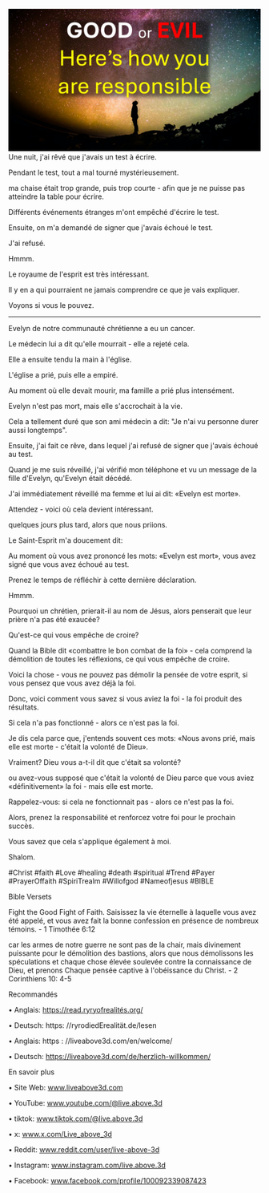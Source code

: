 ![Video cover image](../cover.jpg)
Une nuit, j'ai rêvé que j'avais un test à écrire.

Pendant le test, tout a mal tourné mystérieusement.

ma chaise était trop grande, puis trop courte - afin que je ne puisse pas atteindre la table pour écrire.

Différents événements étranges m'ont empêché d'écrire le test.

Ensuite, on m'a demandé de signer que j'avais échoué le test.

J'ai refusé.

Hmmm.

Le royaume de l'esprit est très intéressant.

Il y en a qui pourraient ne jamais comprendre ce que je vais expliquer.

Voyons si vous le pouvez.

---

Evelyn de notre communauté chrétienne a eu un cancer.

Le médecin lui a dit qu'elle mourrait - elle a rejeté cela.

Elle a ensuite tendu la main à l'église.

L'église a prié, puis elle a empiré.

Au moment où elle devait mourir, ma famille a prié plus intensément.

Evelyn n'est pas mort, mais elle s'accrochait à la vie.

Cela a tellement duré que son ami médecin a dit: "Je n'ai vu personne durer aussi longtemps".

Ensuite, j'ai fait ce rêve, dans lequel j'ai refusé de signer que j'avais échoué au test.

Quand je me suis réveillé, j'ai vérifié mon téléphone et vu un message de la fille d'Evelyn, qu'Evelyn était décédé.

J'ai immédiatement réveillé ma femme et lui ai dit: «Evelyn est morte».

Attendez - voici où cela devient intéressant.

quelques jours plus tard, alors que nous priions.

Le Saint-Esprit m'a doucement dit:

Au moment où vous avez prononcé les mots: «Evelyn est mort», vous avez signé que vous avez échoué au test.

Prenez le temps de réfléchir à cette dernière déclaration.

Hmmm.

Pourquoi un chrétien, prierait-il au nom de Jésus, alors penserait que leur prière n'a pas été exaucée?

Qu'est-ce qui vous empêche de croire?

Quand la Bible dit «combattre le bon combat de la foi» - cela comprend la démolition de toutes les réflexions, ce qui vous empêche de croire.

Voici la chose - vous ne pouvez pas démolir la pensée de votre esprit, si vous pensez que vous avez déjà la foi.

Donc, voici comment vous savez si vous aviez la foi - la foi produit des résultats.

Si cela n'a pas fonctionné - alors ce n'est pas la foi.

Je dis cela parce que, j'entends souvent ces mots: «Nous avons prié, mais elle est morte - c'était la volonté de Dieu».

Vraiment? Dieu vous a-t-il dit que c'était sa volonté?

ou avez-vous supposé que c'était la volonté de Dieu parce que vous aviez «définitivement» la foi - mais elle est morte.

Rappelez-vous: si cela ne fonctionnait pas - alors ce n'est pas la foi.

Alors, prenez la responsabilité et renforcez votre foi pour le prochain succès.

Vous savez que cela s'applique également à moi.

Shalom.


#Christ #faith #Love #healing #death #spiritual #Trend #Payer #PrayerOffaith #SpiriTrealm #Willofgod #Nameofjesus #BIBLE


Bible Versets

Fight the Good Fight of Faith. Saisissez la vie éternelle à laquelle vous avez été appelé, et vous avez fait la bonne confession en présence de nombreux témoins. - 1 Timothée 6:12

car les armes de notre guerre ne sont pas de la chair, mais divinement puissante pour le démolition des bastions, alors que nous démolissons les spéculations et chaque chose élevée soulevée contre la connaissance de Dieu, et prenons Chaque pensée captive à l'obéissance du Christ. - 2 Corinthiens 10: 4-5


Recommandés

• Anglais: https://read.ryryofrealités.org/

• Deutsch: https: //ryrodiedErealität.de/lesen

• Anglais: https : //liveabove3d.com/en/welcome/

• Deutsch: https://liveabove3d.com/de/herzlich-willkommen/


En savoir plus

• Site Web: www.liveabove3d.com

• YouTube: www.youtube.com/@live.above.3d

• tiktok: www.tiktok.com/@live.above.3d

• x: www.x.com/Live_above_3d

• Reddit: www.reddit.com/user/live-above-3d

• Instagram: www.instagram.com/live.above.3d

• Facebook: www.facebook.com/profile/100092339087423